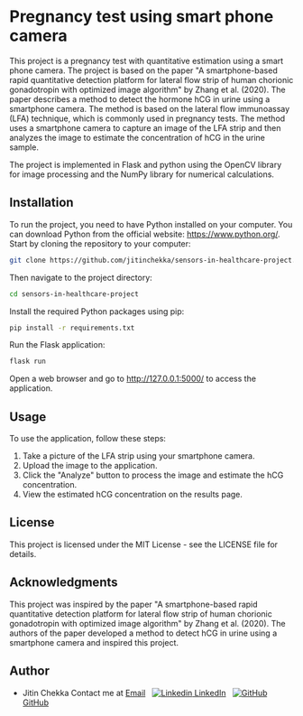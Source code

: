 # Pregnancy test using smart phone camera
This project is a pregnancy test with quantitative estimation using a smart phone camera. The project is based on the paper "A smartphone-based rapid quantitative detection platform for lateral flow strip of human chorionic gonadotropin with optimized image algorithm" by Zhang et al. (2020). The paper describes a method to detect the hormone hCG in urine using a smartphone camera. The method is based on the lateral flow immunoassay (LFA) technique, which is commonly used in pregnancy tests. The method uses a smartphone camera to capture an image of the LFA strip and then analyzes the image to estimate the concentration of hCG in the urine sample.

The project is implemented in Flask and python using the OpenCV library for image processing and the NumPy library for numerical calculations. 

## Installation
To run the project, you need to have Python installed on your computer. You can download Python from the official website: https://www.python.org/.
Start by cloning the repository to your computer:
```bash
git clone https://github.com/jitinchekka/sensors-in-healthcare-project.git
```
Then navigate to the project directory:
```bash
cd sensors-in-healthcare-project
```
Install the required Python packages using pip:
```bash
pip install -r requirements.txt
```
Run the Flask application:
```bash
flask run
```
Open a web browser and go to http://127.0.0.1:5000/ to access the application.

## Usage
To use the application, follow these steps:
1. Take a picture of the LFA strip using your smartphone camera.
2. Upload the image to the application.
3. Click the "Analyze" button to process the image and estimate the hCG concentration.
4. View the estimated hCG concentration on the results page.

## License
This project is licensed under the MIT License - see the LICENSE file for details.

## Acknowledgments
This project was inspired by the paper "A smartphone-based rapid quantitative detection platform for lateral flow strip of human chorionic gonadotropin with optimized image algorithm" by Zhang et al. (2020). The authors of the paper developed a method to detect hCG in urine using a smartphone camera and inspired this project.

## Author
- Jitin Chekka
Contact me at [Email](mailto:jitinchekka2@gmail.com?subject=[GitHub]%20Source%20SIH%20Project)
&nbsp;
[![Linkedin](https://i.stack.imgur.com/gVE0j.png) LinkedIn](https://www.linkedin.com/in/jitin-krishna-chekka/)
&nbsp;
[![GitHub](https://i.stack.imgur.com/tskMh.png) GitHub](https://github.com/jitinchekka)